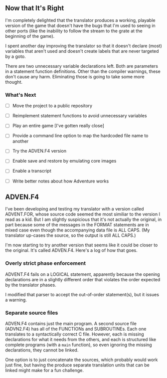 ## Now that It's Right

I'm completely delighted that the translator produces a working, playable version of the game that doesn't have the bugs that I'm used to seeing in other ports (like the inability to follow the stream to the grate at the beginning of the game).

I spent another day improving the translator so that it doesn't declare (most) variables that aren't used and doesn't create labels that are never targeted by a goto.

There are two unnecessary variable declarations left.  Both are parameters in a statement function definitions.  Other than the compiler warnings, these don't cause any harm.  Eliminating those is going to take some more thought.

### What's Next

- [ ] Move the project to a public repository
- [ ] Reimplement statement functions to avoid unnecessary variables
- [ ] Play an entire game [I've gotten really close]
- [ ] Provide a command line option to map the hardcoded file name to another
- [ ] Try the ADVEN.F4 version
- [ ] Enable save and restore by emulating core images
- [ ] Enable a transcript
- [ ] Write better notes about how Adventure works


## ADVEN.F4

I've been developing and testing my translator with a version called ADVENT.FOR, whose source code seemed the most similiar to the version I read as a kid.  But I am slightly suspicious that it's not actually the original, in part because some of the messages in the FORMAT statements are in mixed case even though the accompanying data file is ALL CAPS.  (My translator up-cases the source, so the output is still ALL CAPS.)

I'm now starting to try another version that seems like it could be closer to the original.  It's called ADVEN.F4.  Here's a log of how that goes.

### Overly strict phase enforcement

ADVENT.F4 fails on a LOGICAL statement, apparently because the opening declarations are in a slightly different order that violates the order expected by the translator phases.

I modified that parser to accept the out-of-order statement(s), but it issues a warning.

### Separate source files

ADVEN.F4 contains just the main program.  A second source file (ADVN2.F4) has all of the FUNCTIONs and SUBROUTINEs.  Each one translates to a syntactically correct C file.  However, each is missing declarations for what it needs from the others, and each is structured like complete programs (with a `main` function), so even ignoring the missing declarations, they cannot be linked.

One option is to just concatenate the sources, which probably would work just fine, but having the produce separate translation units that can be linked might make for a fun challenge.
